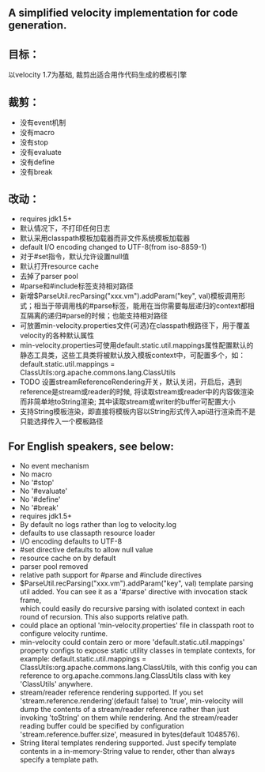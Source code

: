 ## A simplified velocity implementation for code generation.

## 目标：
以velocity 1.7为基础, 裁剪出适合用作代码生成的模板引擎

## 裁剪：
* 没有event机制
* 没有macro
* 没有stop
* 没有evaluate
* 没有define
* 没有break

## 改动：
* requires jdk1.5+
* 默认情况下，不打印任何日志
* 默认采用classpath模板加载器而非文件系统模板加载器
* default I/O encoding changed to UTF-8(from iso-8859-1)
* 对于#set指令，默认允许设置null值
* 默认打开resource cache
* 去掉了parser pool
* #parse和#include标签支持相对路径
* 新增$ParseUtil.recParsing("xxx.vm").addParam("key", val)模板调用形式；相当于带调用栈的#parse标签，能用在当你需要每层递归的context都相互隔离的递归#parse的时候；也能支持相对路径
* 可放置min-velocity.properties文件(可选)在classpath根路径下，用于覆盖velocity的各种默认属性
* min-velocity.properties可使用default.static.util.mappings属性配置默认的静态工具类，这些工具类将被默认放入模板context中，可配置多个，如：default.static.util.mappings = ClassUtils:org.apache.commons.lang.ClassUtils
* TODO 设置streamReferenceRendering开关，默认关闭，开启后，遇到reference是stream或reader的时候, 将读取stream或reader中的内容做渲染而非简单地toString渲染; 其中读取stream或writer的buffer可配置大小
* 支持String模板渲染，即直接将模板内容以String形式传入api进行渲染而不是只能选择传入一个模板路径

## For English speakers, see below:
* No event mechanism
* No macro
* No '#stop'
* No '#evaluate'
* No '#define'
* No '#break'
* requires jdk1.5+
* By default no logs rather than log to velocity.log
* defaults to use classapth resource loader
* I/O encoding defaults to UTF-8
* #set directive defaults to allow null value
* resource cache on by default
* parser pool removed
* relative path support for #parse and #include directives
* $ParseUtil.recParsing("xxx.vm").addParam("key", val) template parsing util added. You can see it as a '#parse' directive with invocation stack frame,  
which could easily do recursive parsing with isolated context in each round of recursion. This also supports relative path.
* could place an optional 'min-velocity.properties' file in classpath root to configure velocity runtime.
* min-velocity could contain zero or more 'default.static.util.mappings' property configs to expose static utility classes in template contexts, for example: default.static.util.mappings = ClassUtils:org.apache.commons.lang.ClassUtils, 
with this config you can reference to org.apache.commons.lang.ClassUtils class with key 'ClassUtils' anywhere.
* stream/reader reference rendering supported. If you set 'stream.reference.rendering'(default false) to 'true', min-velocity will dump the contents of a stream/reader reference rather than just invoking 'toString' on them while rendering.
And the stream/reader reading buffer could be specified by configuration 'stream.reference.buffer.size', measured in bytes(default 1048576).
* String literal templates rendering supported. Just specify template contents in a in-memory-String value to render, other than always specify a template path.